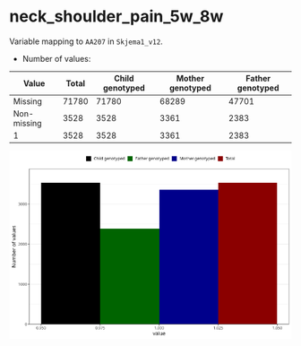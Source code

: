 # neck_shoulder_pain_5w_8w
Variable mapping to `AA207` in `Skjema1_v12`.
- Number of values:

| Value | Total | Child genotyped | Mother genotyped | Father genotyped |
| ----- | ----- | --------------- | ---------------- | ---------------- |
| Missing | 71780 | 71780 | 68289 | 47701 |
| Non-missing | 3528 | 3528 | 3361 | 2383 |
| 1 | 3528 | 3528 | 3361 | 2383 |



![](neck_shoulder_pain_5w_8w_n.png)



